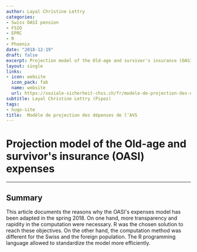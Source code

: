 ```yaml
---
author: Layal Christine Lettry
categories:
- Swiss OASI pension
- FSIO
- EPRC
- R
- Phoenix
date: "2018-12-19"
draft: false
excerpt: Projection model of the Old-age and survivor's insurance (OASI) expenses
layout: single
links:
- icon: website
  icon_pack: fab
  name: website
  url: https://soziale-sicherheit-chss.ch/fr/modele-de-projection-des-depenses-de-lavs/
subtitle: Layal Christine Lettry (Pipoz)
tags:
- hugo-site
title:  Modèle de projection des dépenses de l’AVS
---
```

# Projection model of the Old-age and survivor's insurance (OASI) expenses
---

## Summary
This article documents the reasons why the OASI's expenses model has been adapted
in the spring 2018. On one hand, more transparency and rapidity in the computation
were necessary. R was the chosen solution to reach these objectives. On the 
other hand, the computation method was different for the Swiss and the foreign
population. The R programming language allowed to standardize the model more 
efficiently.
